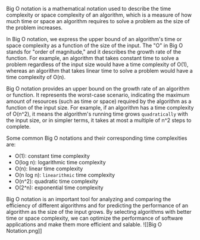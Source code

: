 Big O notation is a mathematical notation used to describe the time complexity or space complexity of an algorithm, which is a measure of how much time or space an algorithm requires to solve a problem as the size of the problem increases.

In Big O notation, we express the upper bound of an algorithm's time or space complexity as a function of the size of the input. The "O" in Big O stands for "order of magnitude," and it describes the growth rate of the function. For example, an algorithm that takes constant time to solve a problem regardless of the input size would have a time complexity of O(1), whereas an algorithm that takes linear time to solve a problem would have a time complexity of O(n).

Big O notation provides an upper bound on the growth rate of an algorithm or function. It represents the worst-case scenario, indicating the maximum amount of resources (such as time or space) required by the algorithm as a function of the input size. For example, if an algorithm has a time complexity of O(n^2), it means the algorithm's running time grows `quadratically` with the input size, or in simpler terms, it takes at most a multiple of n^2 steps to complete.

Some common Big O notations and their corresponding time complexities are:

-   O(1): constant time complexity
-   O(log n): logarithmic time complexity
-   O(n): linear time complexity
-   O(n log n): `linearithmic` time complexity
-   O(n^2): quadratic time complexity
-   O(2^n): exponential time complexity

Big O notation is an important tool for analyzing and comparing the efficiency of different algorithms and for predicting the performance of an algorithm as the size of the input grows. By selecting algorithms with better time or space complexity, we can optimize the performance of software applications and make them more efficient and salable.
![[Big O Notation.png]]